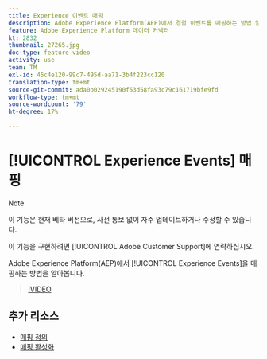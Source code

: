 ```yaml
---
title: Experience 이벤트 매핑
description: Adobe Experience Platform(AEP)에서 경험 이벤트를 매핑하는 방법 알아보기
feature: Adobe Experience Platform 데이터 커넥터
kt: 2832
thumbnail: 27265.jpg
doc-type: feature video
activity: use
team: TM
exl-id: 45c4e120-99c7-495d-aa71-3b4f223cc120
translation-type: tm+mt
source-git-commit: ada0b029245190f53d58fa93c79c161719bfe9fd
workflow-type: tm+mt
source-wordcount: '79'
ht-degree: 17%

---
```


# [!UICONTROL Experience Events] 매핑

>[!NOTE]
>
>이 기능은 현재 베타 버전으로, 사전 통보 없이 자주 업데이트하거나 수정할 수 있습니다.
>
>이 기능을 구현하려면 [!UICONTROL Adobe Customer Support]에 연락하십시오.

Adobe Experience Platform(AEP)에서 [!UICONTROL Experience Events]을 매핑하는 방법을 알아봅니다.

>[!VIDEO](https://video.tv.adobe.com/v/27265?quality=12)

## 추가 리소스

* [매핑 정의](https://experienceleague.adobe.com/docs/campaign-standard/using/integrating-with-adobe-cloud/adobe-experience-platform/data-connector/aep-mapping-definition.html)
* [매핑 활성화](https://experienceleague.adobe.com/docs/campaign-standard/using/integrating-with-adobe-cloud/adobe-experience-platform/data-connector/aep-mapping-activation.html)
